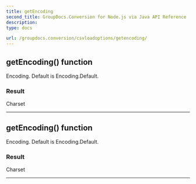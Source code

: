 ```yaml
---
title: getEncoding
second_title: GroupDocs.Conversion for Node.js via Java API Reference
description: 
type: docs

url: /groupdocs.conversion/csvloadoptions/getencoding/
---
```


## getEncoding()  function

 Encoding. Default is Encoding.Default.
 

### Result
Charset


---


## getEncoding()  function

 Encoding. Default is Encoding.Default.
 

### Result
Charset


---


